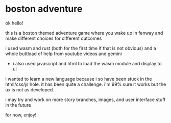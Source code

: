 # boston adventure

ok hello!

this is a boston themed adventure game where you wake up in fenway and make different choices for different outcomes

i used wasm and rust (both for the first time if that is not obvious) and a whole buttload of help from youtube videos and gemini

- i also used javascript and html to load the wasm module and display to ui

i wanted to learn a new language because i so have been stuck in the html/css/js hole. it has been quite a challenge. i'm 99% sure it works but the ux is not as developed.

i may try and work on more story branches, images, and user interface stuff in the future

for now, enjoy!
